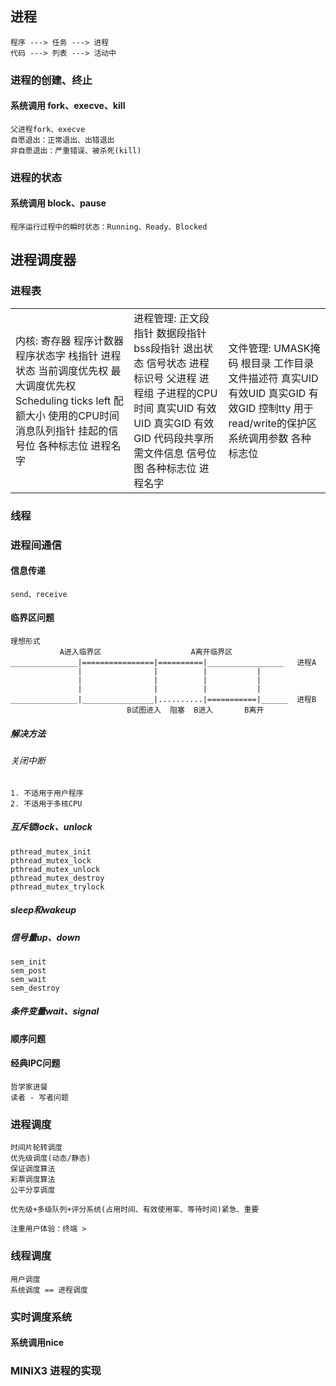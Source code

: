

## 进程
	程序 ---> 任务 ---> 进程
	代码 ---> 列表 ---> 活动中

### 进程的创建、终止
#### 系统调用 fork、execve、kill
	父进程fork、execve
	自愿退出：正常退出、出错退出
	非自愿退出：严重错误、被杀死(kill)

### 进程的状态
#### 系统调用 block、pause
	程序运行过程中的瞬时状态：Running、Ready、Blocked

## 进程调度器
### 进程表

<table> <tr> <td>内核:
寄存器
程序计数器
程序状态字
栈指针
进程状态
当前调度优先权
最大调度优先权
Scheduling ticks left
配额大小
使用的CPU时间
消息队列指针
挂起的信号位
各种标志位
进程名字</td> <td>进程管理:
正文段指针
数据段指针
bss段指针
退出状态
信号状态
进程标识号
父进程
进程组
子进程的CPU时间
真实UID
有效UID
真实GID
有效GID
代码段共享所需文件信息
信号位图
各种标志位
进程名字</td> <td>文件管理:
UMASK掩码
根目录
工作目录
文件描述符
真实UID
有效UID
真实GID
有效GID
控制tty
用于read/write的保护区
系统调用参数
各种标志位</td> </tr> </table>

### 线程

### 进程间通信
#### 信息传递
	send、receive
#### 临界区问题
	理想形式
               A进入临界区                    A离开临界区
	_______________|================|==========|_________________   进程A
				   |                |          |           |
				   |                |          |           |
				   |                |          |           |
	_______________|________________|..........|===========|______  进程B
	                          B试图进入  阻塞  B进入       B离开
##### 解决方法
###### 关闭中断
	1. 不适用于用户程序
	2. 不适用于多核CPU

##### 互斥锁lock、unlock
	pthread_mutex_init
	pthread_mutex_lock
	pthread_mutex_unlock
	pthread_mutex_destroy
	pthread_mutex_trylock
##### sleep和wakeup
##### 信号量up、down
	sem_init
	sem_post
	sem_wait
	sem_destroy
##### 条件变量wait、signal

#### 顺序问题
#### 经典IPC问题
	哲学家进餐
	读者 - 写者问题

### 进程调度
	时间片轮转调度
	优先级调度(动态/静态)
	保证调度算法
	彩票调度算法
	公平分享调度

	优先级+多级队列+评分系统(占用时间、有效使用率、等待时间)紧急、重要

	注重用户体验：终端 >

### 线程调度
	用户调度
	系统调度 == 进程调度

### 实时调度系统
#### 系统调用nice

### MINIX3 进程的实现

